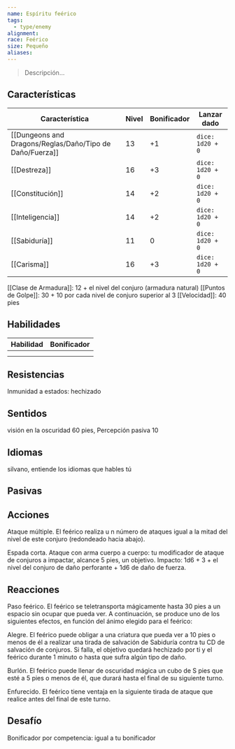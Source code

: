 ```yaml
---
name: Espíritu feérico
tags:
  - type/enemy
alignment: 
race: Feérico
size: Pequeño
aliases:
---
```

> Descripción...
## Características
| Característica   | Nivel | Bonificador | Lanzar dado |
| ---------------- | ----- | ----------- | ----------- |
| [[Dungeons and Dragons/Reglas/Daño/Tipo de Daño/Fuerza]]       | 13     | +1           | `dice: 1d20 + 0` |
| [[Destreza]]     | 16     | +3           | `dice: 1d20 + 0`            |
| [[Constitución]] | 14     | +2           | `dice: 1d20 + 0`            |
| [[Inteligencia]] | 14     | +2           | `dice: 1d20 + 0`            |
| [[Sabiduría]]    | 11     | 0           | `dice: 1d20 + 0`            |
| [[Carisma]]      | 16     | +3           | `dice: 1d20 + 0`            |

[[Clase de Armadura]]:  12 + el nivel del conjuro (armadura natural)
[[Puntos de Golpe]]: 30 + 10 por cada nivel de conjuro superior al 3
[[Velocidad]]: 40 pies
## Habilidades
| Habilidad | Bonificador |
| --------- | ----------- |
|           |             |
|           |             |
## Resistencias

Inmunidad a estados: hechizado
## Sentidos

visión en la oscuridad 60 pies, Percepción pasiva 10
## Idiomas

silvano, entiende los idiomas que hables tú
## Pasivas

## Acciones

Ataque múltiple. 
El feérico realiza u n número de ataques igual a la mitad del nivel de este conjuro (redondeado hacia abajo).

Espada corta. 
Ataque con arma cuerpo a cuerpo: tu modificador de ataque de conjuros a impactar, alcance 5 pies, un objetivo. Impacto: 1d6 + 3 + el nivel del conjuro de daño perforante + 1d6 de daño de fuerza.
## Reacciones

Paso feérico. 
El feérico se teletransporta mágicamente hasta 30 pies a un espacio sin ocupar que pueda ver. A continuación, se produce uno de los siguientes efectos, en función del ánimo elegido para el feérico:

Alegre. El feérico puede obligar a una criatura que pueda ver a 10 pies o menos de él a realizar una
tirada de salvación de Sabiduría contra tu CD de salvación de conjuros. Si falla, el objetivo quedará
hechizado por ti y el feérico durante 1 minuto o hasta que sufra algún tipo de daño.

Burlón. El feérico puede llenar de oscuridad mágica un cubo de S pies que esté a 5 pies o menos de él, que durará hasta el final de su siguiente turno.

Enfurecido. El feérico tiene ventaja en la siguiente tirada de ataque que realice antes del final de
este turno.
## Desafío

Bonificador por competencia: igual a tu bonificador